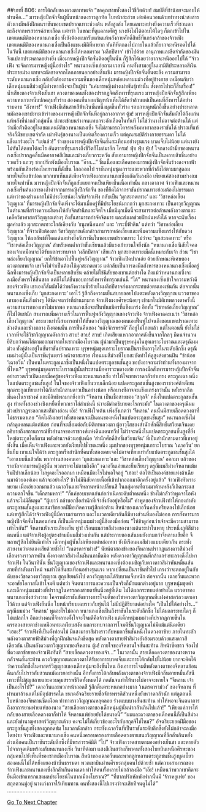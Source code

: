 ##บทที่ 806: การโต้กลับของดวงตาเทพเจ้า
“ขอคุณชายทั้งสองไว้ชีวิตด้วย! สมบัติที่ข้าน้อยจะมอบให้ท่านคือ…”
มารหญิงปีกจักจั่นผู้นั้นหน้าแดงราวลูกท้อ ใบหน้าสะสวย เอ่ยอ้อนวอนด้วยท่าทางน่าสงสาร
ตัวนางมีพลังฝึกตนราชันขอบเขตปราณเทวะช่วงต้น พลังสูงส่ง โดยเฉพาะอย่างยิ่งความเร็วที่ชวนตกตะลึงจากพรสวรรค์สายเลือด
แต่ทว่า
ในขณะที่ดูแคลนศัตรู นางยังไม่ได้ตอบโต้ใดๆ ก็ตกเข้าไปในเขตแดนมิติของหนานกงเซิ่ง ทั้งยังต้องแบกรับแก่นแท้พลังกายศักดิ์สิทธิ์ที่แกร่งกล้าของจ้าวเฟิง
เขตแดนมิติของหนานกงเซิ่งเป็นถึงแขนงมิติที่หายาก ทันทีที่ตกลงไปภายในแล้วก็ยากจะหนีรอดไปได้
ในวันนี้ เขตแดนมิติของหนานกงเซิ่งได้หลอมรวม ‘ผลึกปีศาจ’ เข้าไปด้วย อานุภาพและขีดจำกัดของมันจึงแปลกประหลาดอย่างยิ่ง
เมื่อมารหญิงปีกจักจั่นติดอยู่ในนั้น ก็รู้สึกได้เลยว่ายากจะหนีออกไปได้
“จ้าวเฟิง จะจัดการมารหญิงผู้นี้อย่างไร” หนานกงเซิ่งเอ่ยถาม
เวลานี้ คนทั้งสามอยู่ในเงามิติประหลาดสีเงินประกายม่วง แทบจะตัดขาดจากโลกภายนอกอย่างสิ้นเชิง
มารหญิงปีกจักจั่นตื่นตะลึง ความสามารถระดับหนานกงเซิ่ง กลับยังต้องถามความเห็นของเด็กหนุ่มหล่อเหลาผมม่วงที่อยู่ข้างกาย
เหมือนกับว่าเด็กหนุ่มผมสีม่วงผู้นี้ต่างหากถึงจะเป็นผู้นำ
“แค่มารหญิงต่างเผ่าพันธุ์เท่านั้น สังหารไปซะก็สิ้นเรื่อง!” น้ำเสียงของจ้าวเฟิงเย็นชา
ดวงตาของคนทั้งสองปรากฏจิตสังหารที่รุนแรง
มารหญิงปีกจักจั่นรู้สึกเพียงความหนาวเหน็บปกคลุมทั่วร่าง สองคนที่นางเผชิญหน้าเห็นได้ชัดว่าล้วนแต่เป็นคนที่สังหารได้อย่างราบคาบ
“สังหาร!”
จ้าวเฟิงมีเส้นสายสีฟ้าเงินชั้นหนึ่งผุดขึ้นทั่วร่าง รอบกายดูหนักอึ้งขึ้นอย่างประหลาด หมัดของเขาปะทะเข้าร่างของมารหญิงปีกจักจั่นที่อยู่กลางอากาศ
ตู้ม!
มารหญิงปีกจักจั่นสัมผัสได้ถึงแก่นแท้พลังที่น่ากลัวกลุ่มนั้น ปะทะเข้าบนร่างจนแทบกระอักเลือดในทันที
ไม่ใช่ว่านางไม่อาจต่อต้านได้ แต่ว่าเมื่อตัวติดอยู่ในเขตแดนมิติของหนานกงเซิ่ง จึงไม่สามารถโคจรพลังมหาศาลของราชันได้ ปราณที่แท้จริงก็มีขอบเขตจำกัด
เผ่าพันธุ์ของนางเป็นเด่นเรื่องความเร็ว แต่คุณสมบัติร่างกายธรรมดา ไม่ได้แข็งแกร่งอะไร
“แย่แล้ว!”
ร่างของมารหญิงปีกจักจั่นสั่นสะเทือนอย่างรุนแรง บาดเจ็บไม่น้อย แต่นางยังไม่ทันได้ตอบโต้อะไร อันตรายที่รุนแรงถึงชีวิตก็โผล่มาอีก
โครม! ฟุ่บ ฟุ่บ ฟุ่บ!
ใจกลางฝ่ามือของหนานกงเซิ่งปรากฏคลื่นมีดอากาศสีเงินและม่วงเกี่ยวกระหวัด สับเอามารหญิงปีกจักจั่นเป็นหลายสิบชิ้นอย่างรวดเร็ว
แถวๆ ซากปรักพังเมืองโบราณ
“อ๊าก…”
ชิ้นเนื้อและเลือดของมารหญิงปีกจักจั่นร่วงลงจากฟ้า พร้อมกับเสียงร้องโหยหวนที่ดังขึ้น
ไกลออกไป
ราชันหนุ่มชุดเกราะและพวกที่กำลังไล่ตามมาสูดลมหายใจเย็นเข้าปอด
พวกเขาเห็นแต่เพียงจ้าวเฟิงและหนานกงเซิ่งผลัดกันลงมือ เพียงแค่สองสามช่วงลมหายใจเท่านั้น มารหญิงปีกจักจั่นก็ถูกสับแยกจนเป็นเพียงชิ้นเนื้อเท่านั้น
กลางอากาศ
จ้าวเฟิงและหนานกงเซิ่งเริ่มค้นเอาของล้ำค่าจากมารหญิงปีกจักจั่น
ของที่ยึดได้จากราชันปราณเทวะย่อมต้องไม่ธรรมดา แต่ทว่าของส่วนมากไม่มีประโยชน์อะไรกับจ้าวเฟิง
กลับเป็น ‘มุกสะกดเทวะ’ และ ‘วิชาหล่อเลี้ยงวิญญาณ’ ที่มารหญิงปีกจักจั่นเพิ่งจะได้มาเมื่อครู่ที่มีประโยชน์มากกว่า
มุกสะกดเทวะ เป็นอาวุธวิญญาณในตำนานที่สร้างความมั่นคงให้กับจิตสำนึกและจิตใจ
เมื่อมีมุกเม็ดนี้จะสามารถต่อต้านพลังลวงตาและเคล็ดวิชาศาสตร์วิญญาณต่างๆ ถึงขั้นสามารถกำจัดจิตมาร และส่งผลช่วยฝึกฝนพลังได้
หากจะนับเรื่องมูลค่าแล้ว มุกสะกดเทวะใกล้เคียงกับ ‘ธนูเหนือนภา’ และ ‘กระบี่ฟ้าดิน’
แต่ทว่า
‘วิชาหล่อเลี้ยงวิญญาณ’ ที่จ้าวเฟิงต้องตา วิชาวิญญาณดังกล่าวสามารถหล่อเลี้ยงและเพิ่มความแข็งแกร่งให้กับดวงวิญญาณ ให้ผลลัพธ์ที่โดดเด่นอย่างยิ่งกับราชันในขอบเขตปราณเทวะ
ไม่ว่าจะ ‘มุกสะกดเทวะ’ หรือ ‘วิชาหล่อเลี้ยงวิญญาณ’ สำหรับคนต่ำกว่าขั้นเซียนแล้วมีแรงเย้ายวนใจยิ่งนัก
“หนานกงเซิ่ง นิสัยใจคอของเจ้าเหมือนจะได้รับผลกระทบจาก ’ผลึกปีศาจ’ เสียแล้ว มุกสะกดเทวะเม็ดนี้เหมาะกับเจ้า ส่วน ‘วิชาหล่อเลี้ยงวิญญาณ’ ยกให้ข้าเอาไปฟื้นฟูพลังวิญญาณ” จ้าวเฟิงเปิดปากเอ่ย
ด้วยลักษณะพิเศษของดวงตาเทพเจ้า เขาจึงไม่จำเป็นต้องใช้มุกสะกดเทวะ
แต่กลับเป็นการลงมือสังหารของหนานกงเซิ่งเมื่อครู่ ฉีกทึ้งมารหญิงปีกจักจั่นเป็นหลายสิบชิ้น คล้ายไม่ใช่นิสัยของเขาแต่อย่างใด
ถึงแม้ว่าหนานกงเซิ่งจะลงมือสังหารให้สิ้นซาก แต่ก็ไม่ได้ชื่นชอบการสังหารที่ทารุณเช่นนี้
“ได้”
หนานกงเซิ่งเข้าใจความหวังดีของจ้าวเฟิง เขาเองก็สัมผัสได้ว่าพลังความชั่วร้ายในผลึกปีศาจส่งผลกระทบต่อตนเองเช่นกัน
ต่อจากนั้น หนานกงเซิ่งเก็บ ‘มุกสะกดเทวะ’ เอาไว้ รู้สึกถึงความเย็นสบายลอยไปแตะพลังดวงวิญญาณ
แววตาของเขามองเห็นสิ่งต่างๆ ได้ชัดเจนกว่าที่ผ่านมามาก
จ้าวเฟิงผงกศีรษะน้อยๆ เข้ามาในมิติเทพลวงตาครั้งนี้ ความสามารถของเขาไม่มากพอ หนานกงเซิ่งจะเป็นพันธมิตรที่แข็งแกร่ง
อีกทั้ง ‘วิชาหล่อเลี้ยงวิญญาณ’ ก็ไม่ได้แย่นัก สามารถเพิ่มความเร็วในการฟื้นฟูพลังวิญญาณของจ้าวเฟิง
จ้าวเฟิงคาดคะเนว่า ‘วิชาหล่อเลี้ยงวิญญาณ’ กระบวนท่านี้สามารถทำให้ขั้นดวงวิญญาณของตนเองฟื้นฟูไปจนถึงขอบเขตปราณเทวะช่วงต้นและช่วงกลาง
ถึงตอนนั้น การฟื้นคืนของ ‘พลังจักรพรรดิ’ ก็อยู่ไม่ไกลแล้ว
แต่ในตอนนี้ ยังไม่ใช่เวลาที่จะใช้วิชาวิญญาณดังกล่าว
สวบ! สวบ! สวบ!
เกิดเสียงแหวกอากาศดังขึ้นจากไกลๆ มีคนจำนวนยี่สิบกว่าคนไล่ตามออกมาจากในซากเมืองโบราณ
ผู้นำมาเป็นบุรุษหนุ่มในชุดเกราะโบราณและดรุณีผมม่วง ทั้งคู่ต่างอยู่ในขั้นราชันปราณเทวะ
บุรุษหนุ่มชุดเกราะโบราณเป็นราชันอาวุโสในระดับลึกซึ้ง
ดรุณีผมม่วงผู้นั้นเป็นราชันรุ่นเยาว์ หน้าตาสะสวย เรือนผมสีม่วงที่โบกสะบัดทำให้ดูสูงส่งชวนฝัน
“ข้าน้อย ‘เฉาอวิ๋น’ เป็นคนในตระกูลเฉาซึ่งเป็นหนึ่งในแปดตระกูลชนชั้นสูง ขอบังอาจถามว่าท่านทั้งสองมาจากที่ไหน?”
บุรุษหนุ่มชุดเกราะโบราณผู้นั้นประสานมือคารวะพลางเอ่ย
การลงมือสังหารมารหญิงปีกจักจั่นอย่างรวดเร็วเปิดเผยเมื่อครู่ของจ้าวเฟิงและหนานกงเซิ่ง ทำให้ใจเขาหวาดกลัวยำเกรง
ตระกูลเฉา หนึ่งในแปดตระกูลชนชั้นสูง!
ในใจของจ้าวเฟิงเย็นวาบเล็กน้อย แปดตระกูลชนชั้นสูงของราชวงศ์ต้าเฉียน ทุกตระกูลเทียบเท่าได้กับสำนักสามดาวเป็นอย่างน้อย หรือบางทีอาจจะแข็งแกร่งกว่านั้น หยั่งรากลึกมั่นคงในราชวงศ์ และมีอิทธิพลมากยิ่งกว่า
“จีหลาน เป็นเชื้อสายของ ‘สกุลจี’ หนึ่งในแปดตระกูลชนชั้นสูง ท่านทั้งสองช่วงชิงเหยื่อที่พวกเราไล่ล่าเช่นนี้ น่าจะมีคำอธิบายอะไรกระมัง”
ในดวงตาของดรุณีผมม่วงปรากฏระลอกแสงสีม่วงอ่อน
เอ๊ะ!
จ้าวเฟิงใจเต้น เพิ่งสังเกตว่า ‘จีหลาน’ คนนั้นมีสายเลือดดวงตาที่ไม่ธรรมดาเลย
“คิดไม่ถึงเลยว่าทั้งสองคนจะเป็นคนของหนึ่งในแปดตระกูลชนชั้นสูง”
หนานกงเซิ่งไม่กล้าดูแคลนแม้แต่น้อย
ก่อนที่จะเชื่อมต่อกับมิติเทพลวงตา ผู้อาวุโสของสำนักศักดิ์สิทธิ์เสวียนเจินเคยอธิบายถึงสถานการณ์ขั้วอำนาจของราชวงศ์แห่งดินแดนทวีป
ไม่ว่าจะหนึ่งในแปดตระกูลชนชั้นสูงที่ยิ่งใหญ่ตระกูลใดก็ตาม พลังอำนาจล้วนอยู่เหนือ ‘สำนักศักดิ์สิทธิ์เสวียนเจิน’ ที่เป็นสำนักสามดาวที่เขาอยู่ทั้งสิ้น
เมื่อเห็นจ้าวเฟิงและพวกยังเงียบไปชั่วขณะหนึ่ง มุมปากของบุรุษหนุ่มเกราะโบราณ ‘เฉาอวิ๋น’ ยกขึ้นยิ้ม
เขาแน่ใจได้ว่า ตระกูลหรือสำนักที่คนทั้งสองเคยเจอไม่อาจเทียบเท่ากับแปดตระกูลชนชั้นสูงได้
“เอาแบบนี้แล้วกัน พวกท่านสองคนเอา ‘มุกสะกดเทวะ’และ ‘วิชาหล่อเลี้ยงวิญญาณ’ ออกมา แล้วของรางวัลจากมารหญิงผู้นั้น พวกเราจะไม่ถามถึงอีก” เฉาอวิ๋นเอ่ยและยิ้มเรียบๆ
ดรุณีผมสีม่วงจีหลานเม้มริมฝีปากเล็กน้อย ไม่พูดอะไรออกมา เหมือนมีอะไรไม่พอใจอยู่
“เฮอะ! ต่อให้เป็นองค์ชายแห่งต้าเฉียนมาด้วยองค์เอง แล้วจะอย่างไร? ข้าไม่มีนิสัยคายเนื้อที่เข้าปากออกมาอีกครั้งอยู่แล้ว”
จ้าวเฟิงหัวเราะหยาม
เมื่อเอ่ยออกมาแล้ว เฉาอวิ๋นและจีหลานหน้าเปลี่ยนสี ในกลุ่มคนที่ตามมาด้านหลังก็เกิดกระแสความตกใจขึ้น
“เด็กสามหาว!”
“ก็แค่ขอบเขตแก่นก่อกำเนิดระดับต่ำคนหนึ่ง ช่างไม่กลัวว่าพูดจาโอหังแล้วจะไม่มีลิ้นพูด”
“ผู้เยาว์ กล้าบอกชื่อสำนักที่เจ้าสังกัดอยู่หรือไม่”
คำพูดของจ้าวเฟิงทำให้กองกำลังตระกูลชนชั้นสูงและสมาชิกยอดฝีมือเกิดความรู้สึกต่อต้าน
สีหน้าของเฉาอวิ๋นคล้ำเครียดลงไปเล็กน้อย แต่เขารู้สึกได้ว่าจ้าวเฟิงผู้นี้มีความสามารถ และในเวลาเดียวกันก็มีบางส่วนที่มองไม่ออก
การสังหารมารหญิงปีกจักจั่นในตอนก่อน ก็เป็นเด็กหนุ่มผมม่วงผู้นี้ชิงลงมือก่อน
“ให้ข้าดูก่อนว่าเจ้าจะมีความสามารถเท่าไรกัน!” จีหลานหัวเราะเสียงเย็น
พู่ว!
เรือนผมสวยสีม่วงของนางเต้นระบำในพายุ ประหนึ่งภูติสีม่วงตนหนึ่ง
แต่จ้าวเฟิงผู้อยู่ตรงข้ามมีผมสีม่วงเช่นกัน แต่ประกายของเส้นผมยังงามกว่าจีหลานเสียอีก
จีหลานรู้สึกไม่ยินดีเท่าไร เด็กหนุ่มผู้นั้นไม่เพียงแต่หล่อเหลา ยังมีเรือนผมสีม่วงแบบเดียวกัน กระทั่งสวยงามว่าตนเองเสียด้วยซ้ำไป
“เนตรดาราม่วง!”
นัยน์ตาสองข้างของจีหลานปรากฏแสงดาวสีม่วงที่เลือนรางราวภาพฝัน ดั่งดวงดาวสีม่วงในผืนนภามืดมิด พลังดวงตาวิญญาณที่กล้าแกร่งทะลวงดิ่งไปหาจ้าวเฟิง
ในวินาทีนั้น
ชั้นวิญญาณของจ้าวเฟิงและหนานกงเซิ่งต้องเผชิญกับดวงดาวสีม่วพันหมื่นเส้นสายที่กำลังเผาไหม้ จนทำให้สั่นสะเทือนอย่างรุนแรง
หากเปลี่ยนเป็นราชันทั่วไป เกรงว่าจะตกอยู่ในกับดับของวิชาดวงตาวิญญาณ สูญเสียพลังไป ดวงวิญญาณได้รับบาดเจ็บหนัก
ต่อจากนั้น เฉาอวิ๋นและพวกจะอาศัยโอกาสนี้เข้าโจมตี
แต่ทว่า จินตนาการและความเป็นจริงก็มักแตกต่างอยู่มาก
บุรุษหนุ่มชุดดำและเด็กหนุ่มผมม่วงที่ปรากฏในครรลองสายตายืนนิ่งอยู่ที่เดิม ไม่ได้ผลกระทบแต่อย่างใด
แววตาของหนานกงเซิ่งสว่างวาบ โคจรพลังราชันขัดขวางการโจมตีของวิชาดวงตาวิญญาณที่แฝงศาสตร์ลวงตาเอาไว้ด้วย
แต่จ้าวเฟิงยืนนิ่ง ใบหน้าเรียบเฉยราวกับหุ่นไม้ ไม่มีปฎิกิริยาแต่อย่างใด
“เป็นไปได้อย่างไร…”
ดรุณีผมม่วง ‘จีหลาน’ พูดอะไรไม่ออก
หนานกงเซิ่งเป็นถึงราชันในระดับลึกซึ้ง ไม่ได้ผลกระทบใดๆ ก็ไม่แปลกใจ
อีกอย่างคนที่จีหลานตั้งใจจะโจมตีคือจ้าวเฟิง
แต่เด็กหนุ่มผมม่วงที่ปรากฏกายขึ้นในครรลองสายตาช่างเหมือนทะเลเงียบสงัด ผลกระทบจากการโจมตีชั้นวิญญาณไม่มีแม้แต่นิดเดียว
“เฮอะ!”
จ้าวเฟิงที่เป็นดั่งท่อนไม้ มีแสงมายาสีม่วงราวกับหมอกขึ้นชั้นหนึ่งในดวงตาซ้าย ภายในทะลักพลังดวงตาสายฟ้าสีม่วงที่ถูกฝึกฝนจนถึงขีดสุด
พลังดวงตาสายฟ้าสีม่วงยังล้อมรอบด้วยแสงดาวสีเดียวกัน เป็นพลังดวงตาวิญญาณของจีหลาน
ตู้ม!
กายใจของจีหลานใจสั่นสะท้าน สีหน้าซีดขาว จ้องไปที่ดวงตาซ้ายของจ้าวเฟิงทันที “สายเลือดดวงตาของเจ้า…”
ในเวลานั้น
สายเลือดดวงตาของนางหวาดกลัวจนสั่นสะท้าน ดวงวิญญาณและดวงตาได้รับอาการบาดเจ็บและการโต้กลับไปไม่น้อย
ยากจะคิดได้ว่าความลึกซึ้งในศาสตร์วิญญาณของเด็กหนุ่มจะถึงขั้นไหน ถึงเอาการโจมตีพลังดวงตาของจีหลานย้อนคืนกลับไปราวกับสวนหมัดมวยอย่างนั้น
อีกทั้งการโต้กลับพลังดวงตาของจ้าวเฟิงมีกลิ่นอายหมื่นอัสนีเทวะที่ไม่สูญสลายและควบคุมสรรพชีวิตทั้งหมดได้ กดดันจนทำให้นางไม่อาจจะหายใจ
“จีหลาน เจ้าเป็นอะไรไป?” เฉาอวิ๋นและพวกหน้าถอดสี รู้สึกตื่นตระหนกอย่างมาก
‘เนตรดาราม่วง’ ของจีหลาน ที่ผ่านมาล้วนแต่ไม่มีอุปสรรคใด ขนาดอัจฉริยะรายชื่อจักรพรรดิส่วนหนึ่งยังหวาดกลัวนัก
แต่ดูตอนนี้
ใบหน้าของจีหลานซีดเผือด ท่าทางราววิญญาณหลุดลอย ร่างแบบบางสั่นสะท้าน ทำให้พอจะจินตนาการถึงอาการยามพ่ายแพ้ของนาง
“สายเลือดดวงตาของเด็กหนุ่มผู้นั้นน่ากลัวเกินไปแล้ว!”
“เพียงแค่การโต้กลับของสายเลือดดวงตาก็ทำให้ จีหลานแพ้ย่อยยับได้ขนาดนี้”
“ผมและดวงตาของเด็กคนนี้ก็เป็นสีม่วงและยังชำนาญศาสตร์วิญญาณด้วย คงจะไม่ได้เกี่ยวข้องอะไรกับสกุลจีใช่ไหม?”
อัจฉริยะยอดฝีมือของตระกูลชั้นสูงทั้งสองถูกกดข่ม
ในเวลาดังกล่าว
กระทั่งเฉาอวิ๋นที่เป็นราชันระดับลึกซึ้งยังไม่กล้าจะลงมือโดยง่าย
จ้าวเฟิงและหนานกงเซิ่ง คนหนึ่งครอบครองสายเลือดดวงตาแขนงวิญญาณที่ลึกล้ำเกินหยั่ง ส่วนอีกคนเป็นราชันระดับลึกซึ้งที่มีพรสวรรค์มิติ
“ไป” จ้าวเฟิงกวาดสายตามองอย่างเย็นชา และหายตัวไปจากจุดเดิมพร้อมกับหนานกงเซิ่ง
วินาทีต่อมา
แสงสีเงินสว่างก็พาคนทั้งสองโบยบินเหนือศีรษะของกลุ่มคนไปยังพื้นที่ของซากเมืองโบราณ
สีหน้าของเฉาอวิ๋นและพวกลูกหลานตระกูลชนชั้นสูงบูดเบี้ยว
สองคนนี้ไม่ได้หยิ่งผยองบ้าบิ่นธรรมดา พวกเขาบินผ่านศีรษะกลุ่มคนไปด้วยซ้ำ
แต่ความสามารถของจ้าวเฟิงและหนานกงเซิ่งลึกล้ำเกินคาดเดา ทำให้คนทั้งหลายไม่กล้าลงมือ
“เอ๊ะ! เหมือนว่าพวกเขาคิดจะยื่นมือเข้าแทรกแซงผลประโยชน์ในซากเมืองโบราณ?”
“ที่ซากปรักหักพังฟากนั้นมี ‘จ้าวหยูเฟย’ ของสกุลตวนมู่อยู่ นางเก่งกาจไร้เทียมทาน คนทั้งสองนี้ไปเกรงว่าจะเสียทีจนดูไม่ได้”
................................



[Go To Next Chapter]( ./44.md)
